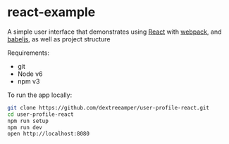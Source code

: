 # react-example

A simple user interface that demonstrates using [React] with [webpack], and [babeljs], as well as project structure

Requirements:
- git
- Node v6
- npm v3

To run the app locally:

```bash
git clone https://github.com/dextreeamper/user-profile-react.git
cd user-profile-react
npm run setup
npm run dev
open http://localhost:8080
```

[React]: http://facebook.github.io/react/
[webpack]: http://webpack.github.io/
[babeljs]: https://babeljs.io/
